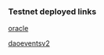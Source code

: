 ### Testnet deployed links

[oracle](https://rinkeby.etherscan.io/address/0x570c60deb26Ec72F74f2c917f767070F0b27f674)

[daoeventsv2](https://rinkeby.etherscan.io/address/0xD0A4e6A86467F8a12C50E4e3eAA7e2afa6b7E77e)
